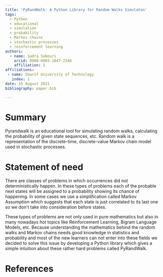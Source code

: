 ```yaml
---
title: 'PyRandWalk: A Python Library for Random Walks Simulaton'
tags:
  - Python
  - educational
  - simulation
  - probability
  - Markov chains
  - stochastic processes
  - reinforcement learning
authors:
  - name: Sadra Sabouri
    orcid: 0000-0003-1047-2346
    affiliation: 1
affiliations:
 - name: Sharif University of Technology
   index: 1
date: 15 August 2021
bibliography: paper.bib

---
```


# Summary

Pyrandwalk is an educational tool for simulating random walks, calculating the probability of given state sequences, etc. Random walk is a representation of the discrete-time, discrete-value Markov chain model used in stochastic processes.

# Statement of need

There are classes of problems in which occurrences did not deterministically happen. In these types of problems each of the probable next states will be assigned to a probability showing its chance of happening. In some cases we use a simplification called Markov Assumption which suggests that each state is just correlated to its last one so we don't take into consideration before states.

These types of problems are not only used in pure mathematics but also in many nowadays hot topics like Reinforcement Learning, Bigram Language Models, etc. Because understanding the mathematics behind the random walks and Markov chains needs good knowledge in statistics and probability and most of the new learners can not enter into these fields we decided to solve this issue by developing a Python library which gives a simple intuition about these rather hard problems called PyRandWalk.

# References
